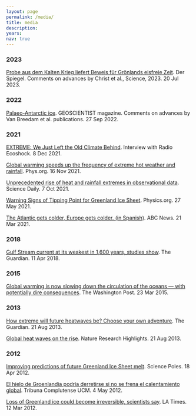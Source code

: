 ```yaml
---
layout: page
permalink: /media/
title: media
description: 
years:
nav: true
---
```


<h3 id="2023">2023</h3>

<a href="https://www.spiegel.de/wissenschaft/natur/groenland-sedimentproben-aus-dem-kalten-krieg-belegen-eisfreie-zeit-a-697ea1bc-ccce-446b-9994-a946d08663b3?giftToken=35ef69db-08a9-494c-b65e-99c223ae0864" target="_blank">Probe aus dem Kalten Krieg liefert Beweis für Grönlands eisfreie Zeit</a>. Der Spiegel. Comments on advances by Christ et al., Science, 2023. 20 Jul 2023.

<h3 id="2022">2022</h3>

<a href="https://geoscientist.online/sections/features/palaeo-antarctic-ice/" target="_blank">Palaeo-Antarctic ice</a>. GEOSCIENTIST magazine. Comments on advances by Van Breedam et al. publications. 27 Sep 2022.

<h3 id="2021">2021</h3>

<a href="https://www.ecoshock.org/2021/12/extreme-we-just-left-the-old-climate-behind.html" target="_blank">EXTREME: We Just Left the Old Climate Behind</a>. Interview with Radio Ecoshock. 8 Dec 2021.

<a href="https://phys.org/news/2021-11-global-frequency-extreme-hot-weather.html" target="_blank">Global warming speeds up the frequency of extreme hot weather and rainfall</a>. Phys.org. 16 Nov 2021.

<a href="https://www.sciencedaily.com/releases/2021/10/211007122218.htm" target="_blank">Unprecedented rise of heat and rainfall extremes in observational data</a>. Science Daily. 7 Oct 2021.

<a href="https://physics.aps.org/articles/v14/80" target="_blank">Warning Signs of Tipping Point for Greenland Ice Sheet</a>. Physics.org. 27 May 2021. 

<a href="https://www.abc.es/sociedad/abci-cambios-corriente-golfo-amenazan-clima-europeo-202103210046_noticia.html" target="_blank">The Atlantic gets colder, Europe gets colder. (in Spanish)</a>. ABC News. 21 Mar 2021.

<h3 id="2018">2018</h3>

<a href="https://www.theguardian.com/environment/2018/apr/11/critical-gulf-stream-current-weakest-for-1600-years-research-finds" target="_blank">Gulf Stream current at its weakest in 1,600 years, studies show</a>. The Guardian. 11 Apr 2018.

<h3 id="2015">2015</h3>

<a href="https://www.washingtonpost.com/news/energy-environment/wp/2015/03/23/global-warming-is-now-slowing-down-the-circulation-of-the-oceans-with-potentially-dire-consequences/" target="_blank">Global warming is now slowing down the circulation of the oceans — with potentially dire consequences</a>. The Washington Post. 23 Mar 2015.

<h3 id="2013">2013</h3>

<a href="https://www.theguardian.com/environment/climate-consensus-97-per-cent/2013/aug/21/climate-change-extreme-heat" target="_blank">How extreme will future heatwaves be? Choose your own adventure</a>. The Guardian. 21 Aug 2013.

<a href="https://www.nature.com/articles/500380a" target="_blank">Global heat waves on the rise</a>. Nature Research Highlights. 21 Aug 2013.

<h3 id="2012">2012</h3>

<a href="http://www.sciencepoles.org/interview/improving-predictions-of-future-greenland-ice-sheet-melt" target="_blank">Improving predictions of future Greenland Ice Sheet melt</a>. Science Poles. 18 Apr 2012.

<a href="https://www.ucm.es/tribunacomplutense/69/art1109.php" target="_blank">El hielo de Groenlandia podría derretirse si no se frena el calentamiento global</a>. Tribuna Complutense UCM. 4 May 2012. 

<a href="https://latimesblogs.latimes.com/world_now/2012/03/greenland-ice-sheet-global-warming.html" target="_blank">Loss of Greenland ice could become irreversible, scientists say</a>. LA Times. 12 Mar 2012.

